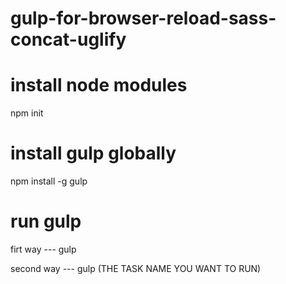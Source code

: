 # gulp-for-browser-reload-sass-concat-uglify

# install node modules
npm init

# install gulp globally
npm install -g gulp

# run gulp
firt way --- gulp

second way --- gulp (THE TASK NAME YOU WANT TO RUN)
